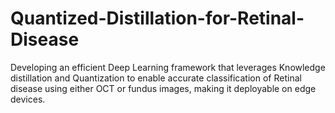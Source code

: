 # Quantized-Distillation-for-Retinal-Disease
Developing an efficient Deep Learning framework that leverages Knowledge distillation and Quantization to enable accurate classification of Retinal disease using either OCT or fundus images, making it deployable on edge devices.
